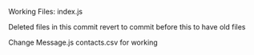 Working Files:
index.js

Deleted files in this commit revert to commit before this to have old files



Change Message.js contacts.csv for working